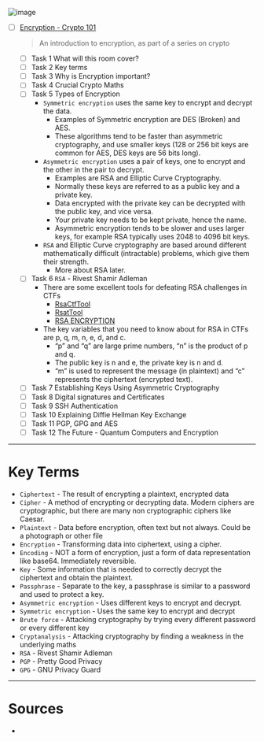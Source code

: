 ![image](https://user-images.githubusercontent.com/51442719/172149395-d4648ee5-4264-4598-9319-b43bda4b5b06.png)
- [ ] [Encryption - Crypto 101](https://tryhackme.com/room/encryptioncrypto101)
  > An introduction to encryption, as part of a series on crypto
    - [ ] Task 1  What will this room cover?
    - [ ] Task 2  Key terms
    - [ ] Task 3  Why is Encryption important?
    - [ ] Task 4  Crucial Crypto Maths
    - [ ] Task 5  Types of Encryption
      - `Symmetric encryption` uses the same key to encrypt and decrypt the data. 
        - Examples of Symmetric encryption are DES (Broken) and AES. 
        - These algorithms tend to be faster than asymmetric cryptography, and use smaller keys (128 or 256 bit keys are common for AES, DES keys are 56 bits long).
      - `Asymmetric encryption` uses a pair of keys, one to encrypt and the other in the pair to decrypt. 
        - Examples are RSA and Elliptic Curve Cryptography. 
        - Normally these keys are referred to as a public key and a private key. 
        - Data encrypted with the private key can be decrypted with the public key, and vice versa. 
        - Your private key needs to be kept private, hence the name. 
        - Asymmetric encryption tends to be slower and uses larger keys, for example RSA typically uses 2048 to 4096 bit keys.
      - `RSA` and Elliptic Curve cryptography are based around different mathematically difficult (intractable) problems, which give them their strength.
        -  More about RSA later.    
    - [ ] Task 6  `RSA` - Rivest Shamir Adleman
      - There are some excellent tools for defeating RSA challenges in CTFs 
        - [RsaCtfTool](https://github.com/Ganapati/RsaCtfTool)
        - [RsatTool](https://github.com/ius/rsatool)
        - [RSA ENCRYPTION](https://muirlandoracle.co.uk/2020/01/29/rsa-encryption/)
      - The key variables that you need to know about for RSA in CTFs are p, q, m, n, e, d, and c.
        - “p” and “q” are large prime numbers, “n” is the product of p and q.
        - The public key is n and e, the private key is n and d.
        - “m” is used to represent the message (in plaintext) and “c” represents the ciphertext (encrypted text).
    - [ ] Task 7  Establishing Keys Using Asymmetric Cryptography
    - [ ] Task 8  Digital signatures and Certificates
    - [ ] Task 9  SSH Authentication
    - [ ] Task 10  Explaining Diffie Hellman Key Exchange
    - [ ] Task 11  PGP, GPG and AES
    - [ ] Task 12  The Future - Quantum Computers and Encryption

---

#  Key Terms
- `Ciphertext` - The result of encrypting a plaintext, encrypted data
- `Cipher` - A method of encrypting or decrypting data. Modern ciphers are cryptographic, but there are many non cryptographic ciphers like Caesar.
- `Plaintext` - Data before encryption, often text but not always. Could be a photograph or other file
- `Encryption` - Transforming data into ciphertext, using a cipher.
- `Encoding` - NOT a form of encryption, just a form of data representation like base64. Immediately reversible.
- `Key` - Some information that is needed to correctly decrypt the ciphertext and obtain the plaintext.
- `Passphrase` - Separate to the key, a passphrase is similar to a password and used to protect a key.
- `Asymmetric encryption` - Uses different keys to encrypt and decrypt.
- `Symmetric encryption` - Uses the same key to encrypt and decrypt
- `Brute force` - Attacking cryptography by trying every different password or every different key
- `Cryptanalysis` - Attacking cryptography by finding a weakness in the underlying maths
- `RSA` - Rivest Shamir Adleman
- `PGP` - Pretty Good Privacy
- `GPG` - GNU Privacy Guard

---

# Sources
- 
